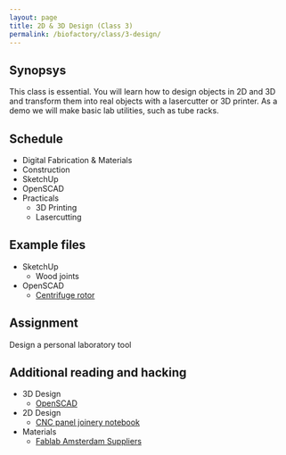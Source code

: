 ```yaml
---
layout: page
title: 2D & 3D Design (Class 3)
permalink: /biofactory/class/3-design/
---
```


## Synopsys

This class is essential. You will learn how to design objects in 2D and 3D and transform them into real objects with a lasercutter or 3D printer. As a demo we will make basic lab utilities, such as tube racks. 

## Schedule

* Digital Fabrication & Materials
* Construction
* SketchUp
* OpenSCAD
* Practicals
  * 3D Printing
  * Lasercutting

## Example files

* SketchUp
  * Wood joints
* OpenSCAD
  * [Centrifuge rotor](/biofactory/class/3/Rotor.scad)

## Assignment

Design a personal laboratory tool

## Additional reading and hacking

* 3D Design
  * [OpenSCAD](http://blog.openpump.org/how-to-design-a-3d-printed-enclosure-for-your-product/)
* 2D Design
  * [CNC panel joinery notebook](http://makezine.com/2012/04/13/cnc-panel-joinery-notebook/)
* Materials
  * [Fablab Amsterdam Suppliers](http://fablab.waag.org/views/suppliers)
